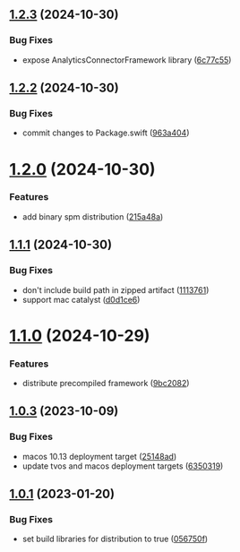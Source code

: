 ## [1.2.3](https://github.com/amplitude/analytics-connector-ios/compare/v1.2.2...v1.2.3) (2024-10-30)


### Bug Fixes

* expose AnalyticsConnectorFramework library ([6c77c55](https://github.com/amplitude/analytics-connector-ios/commit/6c77c553b4ee005d264c19ed07804b4aca287332))

## [1.2.2](https://github.com/amplitude/analytics-connector-ios/compare/v1.2.1...v1.2.2) (2024-10-30)


### Bug Fixes

* commit changes to Package.swift ([963a404](https://github.com/amplitude/analytics-connector-ios/commit/963a404c2d2d8ce77840d20036c35f4a3bdc4809))

# [1.2.0](https://github.com/amplitude/analytics-connector-ios/compare/v1.1.1...v1.2.0) (2024-10-30)


### Features

* add binary spm distribution ([215a48a](https://github.com/amplitude/analytics-connector-ios/commit/215a48a24181e43a518492874d8eeddfcc998376))

## [1.1.1](https://github.com/amplitude/analytics-connector-ios/compare/v1.1.0...v1.1.1) (2024-10-30)


### Bug Fixes

* don't include build path in zipped artifact ([1113761](https://github.com/amplitude/analytics-connector-ios/commit/1113761a163d9b82cd28b4b25d5557c582eca34f))
* support mac catalyst ([d0d1ce6](https://github.com/amplitude/analytics-connector-ios/commit/d0d1ce6fd587beb2c1606bc8e3362a85b1cb55bc))

# [1.1.0](https://github.com/amplitude/analytics-connector-ios/compare/v1.0.3...v1.1.0) (2024-10-29)


### Features

* distribute precompiled framework ([9bc2082](https://github.com/amplitude/analytics-connector-ios/commit/9bc2082e98af02ae918a98948bb7efcf499442f9))

## [1.0.3](https://github.com/amplitude/analytics-connector-ios/compare/v1.0.2...v1.0.3) (2023-10-09)


### Bug Fixes

* macos 10.13 deployment target ([25148ad](https://github.com/amplitude/analytics-connector-ios/commit/25148adaa4484bd2a626e5aca5022a460d2caab6))
* update tvos and macos deployment targets ([6350319](https://github.com/amplitude/analytics-connector-ios/commit/6350319d6f26f0955fa462d42d45491715c8a2d3))

## [1.0.1](https://github.com/amplitude/analytics-connector-ios/compare/v1.0.0...v1.0.1) (2023-01-20)


### Bug Fixes

* set build libraries for distribution to true ([056750f](https://github.com/amplitude/analytics-connector-ios/commit/056750f4427cb836b06805702782d568236e3ea9))
